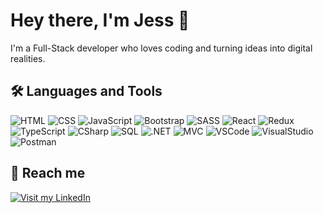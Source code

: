 # Hey there, I'm Jess 👋
I'm a Full-Stack developer who loves coding and turning ideas into digital realities.

## 🛠️ Languages and Tools
![HTML](https://img.shields.io/badge/HTML-282C34?logo=html5&logoColor=E34F26)
![CSS](https://img.shields.io/badge/CSS-282C34?logo=css3&logoColor=1572B6)
![JavaScript](https://img.shields.io/badge/JavaScript-282C34?logo=javascript&logoColor=F7DF1E)
![Bootstrap](https://img.shields.io/badge/Bootstrap-282C34?logo=bootstrap&logoColor=7952B3)
![SASS](https://img.shields.io/badge/SASS-282C34?logo=sass&logoColor=CC6699)
![React](https://img.shields.io/badge/React-282C34?logo=react&logoColor=61DAFB)
![Redux](https://img.shields.io/badge/Redux-282C34?logo=redux&logoColor=764ABC)
![TypeScript](https://img.shields.io/badge/TypeScript-282C34?logo=typescript&logoColor=3178C6)
![CSharp](https://img.shields.io/badge/C%23-282C34?logo=csharp&logoColor=512BD4)
![SQL](https://img.shields.io/badge/_SQL-282C34)
![.NET](https://img.shields.io/badge/.NET-282C34?logo=dotnet&logoColor=512BD4)
![MVC](https://img.shields.io/badge/_MVC-282C34)
![VSCode](https://img.shields.io/badge/VSCode-282C34?logo=visualstudiocode&logoColor=007ACC)
![VisualStudio](https://img.shields.io/badge/Visual_Studio-282C34?logo=visualstudio&logoColor=5C2D91)
![Postman](https://img.shields.io/badge/Postman-282C34?logo=postman&logoColor=FF6C37)


## 👥 Reach me
[![Visit my LinkedIn](https://img.shields.io/badge/Visit_my_LinkedIn-282C34?logo=linkedin&logoColor=0A66C2)](https://www.linkedin.com/in/jessica-ferro-dev)



<!--
**JessFe/JessFe** is a ✨ _special_ ✨ repository because its `README.md` (this file) appears on your GitHub profile.

Here are some ideas to get you started:

- 🔭 I’m currently working on ...
- 🌱 I’m currently learning ...
- 👯 I’m looking to collaborate on ...
- 🤔 I’m looking for help with ...
- 💬 Ask me about ...
- 📫 How to reach me: ...
- 😄 Pronouns: ...
- ⚡ Fun fact: ...
-->
